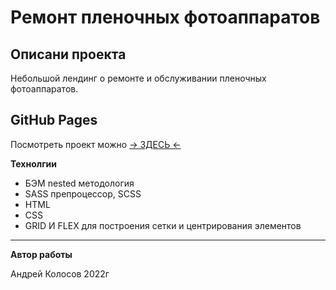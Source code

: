 # Ремонт пленочных фотоаппаратов

## Описани проекта

Небольшой лендинг о ремонте и обслуживании пленочных фотоаппаратов.

## GitHub Pages

Посмотреть проект можно [&rarr; ЗДЕСЬ &larr;](https://andreikolosov.github.io/camera-repair/index.html)

**Технолгии**

- БЭМ nested методология
- SASS препроцессор, SCSS
- HTML
- CSS
- GRID И FLEX для построения сетки и центрирования элементов

---

**Автор работы**

Андрей Колосов 2022г
